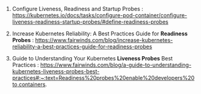 1. Configure Liveness, Readiness and Startup Probes : https://kubernetes.io/docs/tasks/configure-pod-container/configure-liveness-readiness-startup-probes/#define-readiness-probes

2. Increase Kubernetes Reliability: A Best Practices Guide for  **Readiness Probes** : https://www.fairwinds.com/blog/increase-kubernetes-reliability-a-best-practices-guide-for-readiness-probes

3. Guide to Understanding Your Kubernetes **Liveness Probes** Best Practices : https://www.fairwinds.com/blog/a-guide-to-understanding-kubernetes-liveness-probes-best-practices#:~:text=Readiness%20probes%20enable%20developers%20to,containers.

